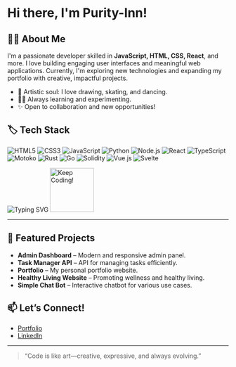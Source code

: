 # Hi there, I'm Purity-Inn! 

## 👩‍💻 About Me
I'm a passionate developer skilled in **JavaScript, HTML, CSS, React**, and more. I love building engaging user interfaces and meaningful web applications. Currently, I'm exploring new technologies and expanding my portfolio with creative, impactful projects.

- 🎨 Artistic soul: I love drawing, skating, and dancing.
- 🧑‍💻 Always learning and experimenting.
- ✨ Open to collaboration and new opportunities!

## 🏷️ Tech Stack

<!-- Language & Framework Badges -->

![HTML5](https://img.shields.io/badge/HTML5-E34F26?logo=html5&logoColor=white&style=for-the-badge)
![CSS3](https://img.shields.io/badge/CSS3-1572B6?logo=css3&logoColor=white&style=for-the-badge)
![JavaScript](https://img.shields.io/badge/JavaScript-F7DF1E?logo=javascript&logoColor=black&style=for-the-badge)
![Python](https://img.shields.io/badge/Python-3776AB?logo=python&logoColor=white&style=for-the-badge)
![Node.js](https://img.shields.io/badge/Node.js-339933?logo=nodedotjs&logoColor=white&style=for-the-badge)
![React](https://img.shields.io/badge/React-61DAFB?logo=react&logoColor=black&style=for-the-badge)
![TypeScript](https://img.shields.io/badge/TypeScript-3178C6?logo=typescript&logoColor=white&style=for-the-badge)
![Motoko](https://img.shields.io/badge/Motoko-FFC940?logo=motoko&logoColor=black&style=for-the-badge)
![Rust](https://img.shields.io/badge/Rust-000000?logo=rust&logoColor=white&style=for-the-badge)
![Go](https://img.shields.io/badge/Go-00ADD8?logo=go&logoColor=white&style=for-the-badge)
![Solidity](https://img.shields.io/badge/Solidity-363636?logo=solidity&logoColor=white&style=for-the-badge)
![Vue.js](https://img.shields.io/badge/Vue.js-4FC08D?logo=vue.js&logoColor=white&style=for-the-badge)
![Svelte](https://img.shields.io/badge/Svelte-FF3E00?logo=svelte&logoColor=white&style=for-the-badge)


<!-- Animated badge (SVG typing animation) -->
<img src="https://readme-typing-svg.demolab.com?font=Fira+Code&pause=1000&width=435&lines=Welcome+to+my+project!;Powered+by+Motoko%2C+Rust%2C+and+more!;Enjoy+contributing+%F0%9F%91%8D" alt="Typing SVG" />

<!-- Fun animated GIF badge -->
<img src="https://media.giphy.com/media/LMt9638dO8dftAjtco/giphy.gif" width="100" title="Keep Coding!" />

---
## 🌟 Featured Projects

- **Admin Dashboard** – Modern and responsive admin panel.
- **Task Manager API** – API for managing tasks efficiently.
- **Portfolio** – My personal portfolio website.
- **Healthy Living Website** – Promoting wellness and healthy living.
- **Simple Chat Bot** – Interactive chatbot for various use cases.

## 📫 Let’s Connect!

- [Portfolio](#)
- [LinkedIn](https://www.linkedin.com/in/purity-kerubo-b48851311/)

<!-- Add your actual links here -->

---

> “Code is like art—creative, expressive, and always evolving.” 




